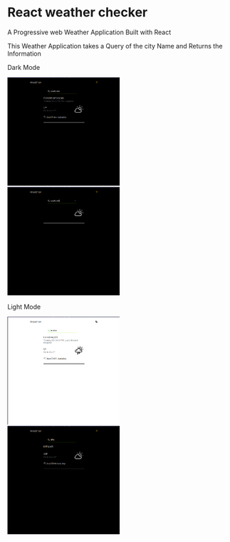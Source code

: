 # React weather checker
A Progressive web Weather Application Built with React
<p>This Weather Application takes a Query of the city Name and Returns the Information </p>
<p align="center">
  <p>Dark Mode</p>
    <img src="./Screens/black_screen.png" width="50%" height="auto" />
    <img src="./Screens/loding_screen.png" width="50%" height="auto" />
  </p>

  <p align="center">
  <p>Light Mode</p>
    <div display="flex">
    <img src="./Screens/white_screen.png" width="50%" height="auto" />
    <img src="./Screens/result_screen.png" width="50%" height="auto" />
  </p>